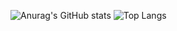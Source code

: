 
![Anurag's GitHub stats](https://github-readme-stats.vercel.app/api?username=Ohwooseok&show_icons=true&theme=tokyonight)
![Top Langs](https://github-readme-stats.vercel.app/api/top-langs/?username=Ohwooseok&layout=compact&theme=tokyonight)


